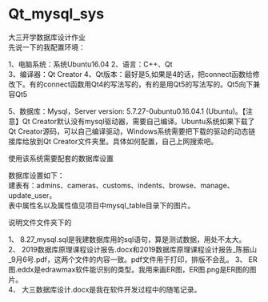 # Qt_mysql_sys  

大三开学数据库设计作业  
先说一下的我配置环境：  

1、电脑系统：系统Ubuntu16.04 
2、语言：C++、Qt  
3、编译器：Qt Creator
4、Qt版本：最好是5,如果是4的话，把connect函数给修改下。有的connect函数用Qt4的写法写的，有的是用Qt5的写法写的。Qt5向下兼容Qt5  

5、数据库：Mysql，Server version: 5.7.27-0ubuntu0.16.04.1 (Ubuntu)。【注意】Qt Creator默认没有mysql驱动器，需要自己编译。Ubuntu系统如果下载了Qt Creator源码，可以自己编译驱动，Windows系统需要把下载的驱动的动态链接库给放到Qt Creator文件夹里。具体如何配置，自己上网搜索吧。  

使用该系统需要配套的数据库设置  

数据库设置如下：  
建表有：admins、cameras、customs、indents、browse、manage、update_user。  
表中属性名以及属性值见项目中mysql_table目录下的图片。  

  
说明文件文件夹下的  

1、 8.27_mysql.sql是我建数据库用的sql语句，算是测试数据，用处不太大。  
2、 2019数据库原理课程设计报告.docx和2019数据库原理课程设计报告_陈振山_9月6号.pdf，这两个文件的内容一致。pdf文件用于打印，排版不会乱。
3、 ER图.eddx是edrawmax软件能识别的类型。我用来画ER图，ER图.png是ER图的图片。  
4、 大三数据库设计.docx是我在软件开发过程中的随笔记录。
